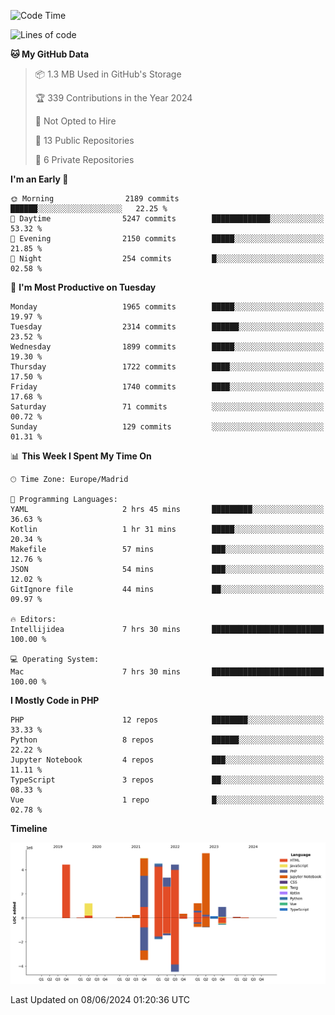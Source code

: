 <!--START_SECTION:waka-->
![Code Time](http://img.shields.io/badge/Code%20Time-186%20hrs%2053%20mins-blue)

![Lines of code](https://img.shields.io/badge/From%20Hello%20World%20I%27ve%20Written-31.3%20million%20lines%20of%20code-blue)

**🐱 My GitHub Data** 

> 📦 1.3 MB Used in GitHub's Storage 
 > 
> 🏆 339 Contributions in the Year 2024
 > 
> 🚫 Not Opted to Hire
 > 
> 📜 13 Public Repositories 
 > 
> 🔑 6 Private Repositories 
 > 
**I'm an Early 🐤** 

```text
🌞 Morning                2189 commits        ██████░░░░░░░░░░░░░░░░░░░   22.25 % 
🌆 Daytime                5247 commits        █████████████░░░░░░░░░░░░   53.32 % 
🌃 Evening                2150 commits        █████░░░░░░░░░░░░░░░░░░░░   21.85 % 
🌙 Night                  254 commits         █░░░░░░░░░░░░░░░░░░░░░░░░   02.58 % 
```
📅 **I'm Most Productive on Tuesday** 

```text
Monday                   1965 commits        █████░░░░░░░░░░░░░░░░░░░░   19.97 % 
Tuesday                  2314 commits        ██████░░░░░░░░░░░░░░░░░░░   23.52 % 
Wednesday                1899 commits        █████░░░░░░░░░░░░░░░░░░░░   19.30 % 
Thursday                 1722 commits        ████░░░░░░░░░░░░░░░░░░░░░   17.50 % 
Friday                   1740 commits        ████░░░░░░░░░░░░░░░░░░░░░   17.68 % 
Saturday                 71 commits          ░░░░░░░░░░░░░░░░░░░░░░░░░   00.72 % 
Sunday                   129 commits         ░░░░░░░░░░░░░░░░░░░░░░░░░   01.31 % 
```


📊 **This Week I Spent My Time On** 

```text
🕑︎ Time Zone: Europe/Madrid

💬 Programming Languages: 
YAML                     2 hrs 45 mins       █████████░░░░░░░░░░░░░░░░   36.63 % 
Kotlin                   1 hr 31 mins        █████░░░░░░░░░░░░░░░░░░░░   20.34 % 
Makefile                 57 mins             ███░░░░░░░░░░░░░░░░░░░░░░   12.76 % 
JSON                     54 mins             ███░░░░░░░░░░░░░░░░░░░░░░   12.02 % 
GitIgnore file           44 mins             ██░░░░░░░░░░░░░░░░░░░░░░░   09.97 % 

🔥 Editors: 
Intellijidea             7 hrs 30 mins       █████████████████████████   100.00 % 

💻 Operating System: 
Mac                      7 hrs 30 mins       █████████████████████████   100.00 % 
```

**I Mostly Code in PHP** 

```text
PHP                      12 repos            ████████░░░░░░░░░░░░░░░░░   33.33 % 
Python                   8 repos             ██████░░░░░░░░░░░░░░░░░░░   22.22 % 
Jupyter Notebook         4 repos             ███░░░░░░░░░░░░░░░░░░░░░░   11.11 % 
TypeScript               3 repos             ██░░░░░░░░░░░░░░░░░░░░░░░   08.33 % 
Vue                      1 repo              █░░░░░░░░░░░░░░░░░░░░░░░░   02.78 % 
```



**Timeline**

![Lines of Code chart](https://raw.githubusercontent.com/danisoronellas/danisoronellas/main/assets/bar_graph.png)


 Last Updated on 08/06/2024 01:20:36 UTC
<!--END_SECTION:waka-->
